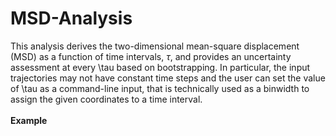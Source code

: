 # MSD-Analysis

This analysis derives the two-dimensional mean-square displacement (MSD) as a function of time intervals, $\tau$, and provides an uncertainty assessment at every \tau based on bootstrapping.  In particular, the input trajectories may not have constant time steps and the user can set the value of \tau as a command-line input, that is technically used as a binwidth to assign the given coordinates to a time interval.
<br />
<br />
**Example**

